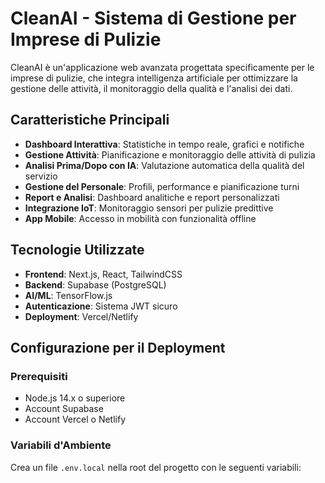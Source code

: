 # CleanAI - Sistema di Gestione per Imprese di Pulizie

CleanAI è un'applicazione web avanzata progettata specificamente per le imprese di pulizie, che integra intelligenza artificiale per ottimizzare la gestione delle attività, il monitoraggio della qualità e l'analisi dei dati.

## Caratteristiche Principali

- **Dashboard Interattiva**: Statistiche in tempo reale, grafici e notifiche
- **Gestione Attività**: Pianificazione e monitoraggio delle attività di pulizia
- **Analisi Prima/Dopo con IA**: Valutazione automatica della qualità del servizio
- **Gestione del Personale**: Profili, performance e pianificazione turni
- **Report e Analisi**: Dashboard analitiche e report personalizzati
- **Integrazione IoT**: Monitoraggio sensori per pulizie predittive
- **App Mobile**: Accesso in mobilità con funzionalità offline

## Tecnologie Utilizzate

- **Frontend**: Next.js, React, TailwindCSS
- **Backend**: Supabase (PostgreSQL)
- **AI/ML**: TensorFlow.js
- **Autenticazione**: Sistema JWT sicuro
- **Deployment**: Vercel/Netlify

## Configurazione per il Deployment

### Prerequisiti

- Node.js 14.x o superiore
- Account Supabase
- Account Vercel o Netlify

### Variabili d'Ambiente

Crea un file `.env.local` nella root del progetto con le seguenti variabili:

